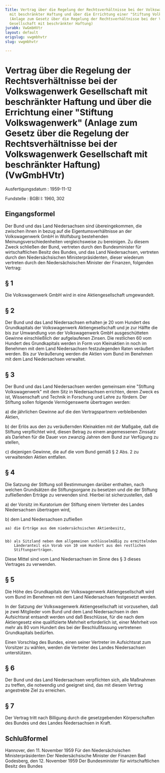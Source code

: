 ```yaml
---
Title: Vertrag über die Regelung der Rechtsverhältnisse bei der Volkswagenwerk Gesellschaft
  mit beschränkter Haftung und über die Errichtung einer "Stiftung Volkswagenwerk"
  (Anlage zum Gesetz über die Regelung der Rechtsverhältnisse bei der Volkswagenwerk
  Gesellschaft mit beschränkter Haftung)
jurabk: VwGmbHVtr
layout: default
origslug: vwgmbhvtr
slug: vwgmbhvtr

---
```


# Vertrag über die Regelung der Rechtsverhältnisse bei der Volkswagenwerk Gesellschaft mit beschränkter Haftung und über die Errichtung einer "Stiftung Volkswagenwerk" (Anlage zum Gesetz über die Regelung der Rechtsverhältnisse bei der Volkswagenwerk Gesellschaft mit beschränkter Haftung) (VwGmbHVtr)

Ausfertigungsdatum
:   1959-11-12

Fundstelle
:   BGBl I: 1960, 302



## Eingangsformel

Der Bund und das Land Niedersachsen sind übereingekommen, die zwischen
ihnen in bezug auf die Eigentumsverhältnisse an der Volkswagenwerk
GmbH in Wolfsburg bestehenden Meinungsverschiedenheiten
vergleichsweise zu bereinigen. Zu diesem Zweck schließen der Bund,
vertreten durch den Bundesminister für wirtschaftlichen Besitz des
Bundes, und das Land Niedersachsen, vertreten durch den
Niedersächsischen Ministerpräsidenten, dieser wiederum vertreten durch
den Niedersächsischen Minister der Finanzen, folgenden Vertrag:


## § 1

Die Volkswagenwerk GmbH wird in eine Aktiengesellschaft umgewandelt.


## § 2

Der Bund und das Land Niedersachsen erhalten je 20 vom Hundert des
Grundkapitals der Volkswagenwerk Aktiengesellschaft und je zur Hälfte
die bis zur Umwandlung von der Volkswagenwerk GmbH ausgeschütteten
Gewinne einschließlich der aufgelaufenen Zinsen.
Die restlichen 60 vom Hundert des Grundkapitals werden in Form von
Kleinaktien in noch im Benehmen mit dem Land Niedersachsen
festzulegenden Raten veräußert werden. Bis zur Veräußerung werden die
Aktien vom Bund im Benehmen mit dem Land Niedersachsen verwaltet.


## § 3

Der Bund und das Land Niedersachsen werden gemeinsam eine "Stiftung
Volkswagenwerk" mit dem Sitz in Niedersachsen errichten, deren Zweck
es ist, Wissenschaft und Technik in Forschung und Lehre zu fördern.
Der Stiftung sollen folgende Vermögenswerte übertragen werden:

a)  die jährlichen Gewinne auf die den Vertragspartnern verbleibenden
    Aktien,


b)  der Erlös aus den zu veräußernden Kleinaktien mit der Maßgabe, daß die
    Stiftung verpflichtet wird, diesen Betrag zu einem angemessenen
    Zinssatz als Darlehen für die Dauer von zwanzig Jahren dem Bund zur
    Verfügung zu stellen,


c)  diejenigen Gewinne, die auf die vom Bund gemäß § 2 Abs. 2 zu
    verwaltenden Aktien entfallen.





## § 4

Die Satzung der Stiftung soll Bestimmungen darüber enthalten, nach
welchen Grundsätzen die Stiftungsorgane zu besetzen und die der
Stiftung zufließenden Erträge zu verwenden sind.
Hierbei ist sicherzustellen, daß

a)  der Vorsitz im Kuratorium der Stiftung einem Vertreter des Landes
    Niedersachsen übertragen wird,


b)  dem Land Niedersachsen zufließen

    aa) die Erträge aus dem niedersächsischen Aktienbesitz,


    bb) als Sitzland neben dem allgemeinen schlüsselmäßig zu ermittelnden
        Länderanteil ein Vorab von 10 vom Hundert aus den restlichen
        Stiftungserträgen.






Diese Mittel sind vom Land Niedersachsen im Sinne des § 3 dieses
Vertrages zu verwenden.


## § 5

Die Höhe des Grundkapitals der Volkswagenwerk Aktiengesellschaft wird
vom Bund im Benehmen mit dem Land Niedersachsen festgesetzt werden.

In der Satzung der Volkswagenwerk Aktiengesellschaft ist vorzusehen,
daß je zwei Mitglieder vom Bund und dem Land Niedersachsen in den
Aufsichtsrat entsandt werden und daß Beschlüsse, für die nach dem
Aktiengesetz eine qualifizierte Mehrheit erforderlich ist, einer
Mehrheit von mehr als 80 vom Hundert des bei der Beschlußfassung
vertretenen Grundkapitals bedürfen.

Einen Vorschlag des Bundes, einen seiner Vertreter im Aufsichtsrat zum
Vorsitzer zu wählen, werden die Vertreter des Landes Niedersachsen
unterstützen.


## § 6

Der Bund und das Land Niedersachsen verpflichten sich, alle Maßnahmen
zu treffen, die notwendig und geeignet sind, das mit diesem Vertrag
angestrebte Ziel zu erreichen.


## § 7

Der Vertrag tritt nach Billigung durch die gesetzgebenden
Körperschaften des Bundes und des Landes Niedersachsen in Kraft.


## Schlußformel

Hannover, den 11. November 1959
Für den Niedersächsischen Ministerpräsidenten
Der Niedersächsische Minister der Finanzen
Bad Godesberg, den 12. November 1959
Der Bundesminister für wirtschaftlichen Besitz des Bundes

